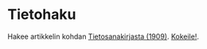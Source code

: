 # Tietohaku

Hakee artikkelin kohdan [Tietosanakirjasta (1909)](http://runeberg.org/tieto/). [Kokeile!](https://akupar.github.io/soinnutator/).




